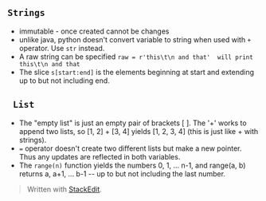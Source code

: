 `Strings`
---
- immutable - once created cannot be changes
- unlike java, python doesn't convert variable to string when used with `+` operator. Use `str` instead.
- A raw string can be specified `raw = r'this\t\n and that'  will print this\t\n and that`
- The slice `s[start:end]` is the elements beginning at start and extending up to but not including end.

` List`
---
- The "empty list" is just an empty pair of brackets [ ]. The '+' works to append two lists, so [1, 2] + [3, 4] yields [1, 2, 3, 4] (this is just like + with strings).
- `=` operator doesn't create two different lists but make a new pointer. Thus any updates are reflected in both variables.
- The `range(n)` function yields the numbers 0, 1, ... n-1, and range(a, b) returns a, a+1, ... b-1 -- up to but not including the last number.
> Written with [StackEdit](https://stackedit.io/).
<!--stackedit_data:
eyJoaXN0b3J5IjpbMzY5NjM1MjE2LDk0ODQ3MDkzNSw4Mjc2Mz
Y3NzUsMTc0ODcyOTE5MCwzMjU4NzUwMDJdfQ==
-->